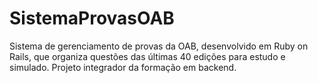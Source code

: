 # SistemaProvasOAB
Sistema de gerenciamento de provas da OAB, desenvolvido em Ruby on Rails, que organiza questões das últimas 40 edições para estudo e simulado. Projeto integrador da formação em backend.
